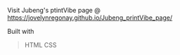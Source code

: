 Visit Jubeng's ptintVibe page @ https://jovelynregonay.github.io/Jubeng_printVibe_page/

Built with
> HTML
> CSS

